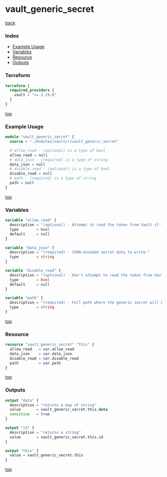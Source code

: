 # vault_generic_secret

[back](../vault.md)

### Index

- [Example Usage](#example-usage)
- [Variables](#variables)
- [Resource](#resource)
- [Outputs](#outputs)

### Terraform

```terraform
terraform {
  required_providers {
    vault = ">= 2.19.0"
  }
}
```

[top](#index)

### Example Usage

```terraform
module "vault_generic_secret" {
  source = "./modules/vault/r/vault_generic_secret"

  # allow_read - (optional) is a type of bool
  allow_read = null
  # data_json - (required) is a type of string
  data_json = null
  # disable_read - (optional) is a type of bool
  disable_read = null
  # path - (required) is a type of string
  path = null
}
```

[top](#index)

### Variables

```terraform
variable "allow_read" {
  description = "(optional) - Attempt to read the token from Vault if true; if false, drift won't be detected."
  type        = bool
  default     = null
}

variable "data_json" {
  description = "(required) - JSON-encoded secret data to write."
  type        = string
}

variable "disable_read" {
  description = "(optional) - Don't attempt to read the token from Vault if true; drift won't be detected."
  type        = bool
  default     = null
}

variable "path" {
  description = "(required) - Full path where the generic secret will be written."
  type        = string
}
```

[top](#index)

### Resource

```terraform
resource "vault_generic_secret" "this" {
  allow_read   = var.allow_read
  data_json    = var.data_json
  disable_read = var.disable_read
  path         = var.path
}
```

[top](#index)

### Outputs

```terraform
output "data" {
  description = "returns a map of string"
  value       = vault_generic_secret.this.data
  sensitive   = true
}

output "id" {
  description = "returns a string"
  value       = vault_generic_secret.this.id
}

output "this" {
  value = vault_generic_secret.this
}
```

[top](#index)